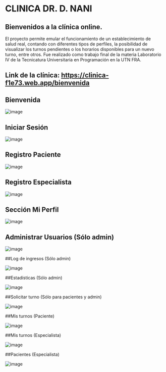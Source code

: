 # CLINICA DR. D. NANI

## Bienvenidos a la clínica online.
El proyecto permite emular el funcionamiento de un establecimiento de salud real, contando con diferentes tipos de perfiles, la posibilidad de visualizar los turnos pendientes o los horarios disponibles para un nuevo turno, entre otros.
Fue realizado como trabajo final de la materia Laboratorio IV de la Tecnicatura Universitaria en Programación en la UTN FRA.

## Link de la clínica: https://clinica-f1e73.web.app/bienvenida

## Bienvenida

![image](https://github.com/renatonani/tp_final_laboiv/assets/98593040/3caec8e9-3428-4348-9cde-91857b756c55)

## Iniciar Sesión

![image](https://github.com/renatonani/tp_final_laboiv/assets/98593040/b182cab3-5c29-494f-aab0-f171f385834e)

## Registro Paciente

![image](https://github.com/renatonani/tp_final_laboiv/assets/98593040/dba1b778-f86e-49de-8380-d18b49fe2496)

## Registro Especialista

![image](https://github.com/renatonani/tp_final_laboiv/assets/98593040/81881165-4c89-4c3f-a53d-9cdc1d86ab64)

## Sección Mi Perfil

![image](https://github.com/renatonani/tp_final_laboiv/assets/98593040/aafa08ae-a751-4a38-872e-e7a70b06940c)

## Administrar Usuarios (Sólo admin)

![image](https://github.com/renatonani/tp_final_laboiv/assets/98593040/7b789283-d39c-4211-9ed0-aa8cff72cbae)

##Log de ingresos (Sólo admin)

![image](https://github.com/renatonani/tp_final_laboiv/assets/98593040/d31d423c-400e-4bc5-be73-65acea087100)

##Estadísticas (Sólo admin)

![image](https://github.com/renatonani/tp_final_laboiv/assets/98593040/9c8f49d7-8a94-4f8b-9006-29d035151a7e)

##Solicitar turno (Sólo para pacientes y admin)

![image](https://github.com/renatonani/tp_final_laboiv/assets/98593040/4b0faec1-071c-46b4-98cc-e18c6cbbf8b8)

##Mis turnos (Paciente)

![image](https://github.com/renatonani/tp_final_laboiv/assets/98593040/61ce3b43-470d-461d-a4bf-dcf891a1be49)

##Mis turnos (Especialista)

![image](https://github.com/renatonani/tp_final_laboiv/assets/98593040/b3b9f247-136e-4ccc-bd98-de06bb163cf0)

##Pacientes (Especialista)

![image](https://github.com/renatonani/tp_final_laboiv/assets/98593040/5ba58149-c5e7-446b-ae26-a5ee833a2639)


